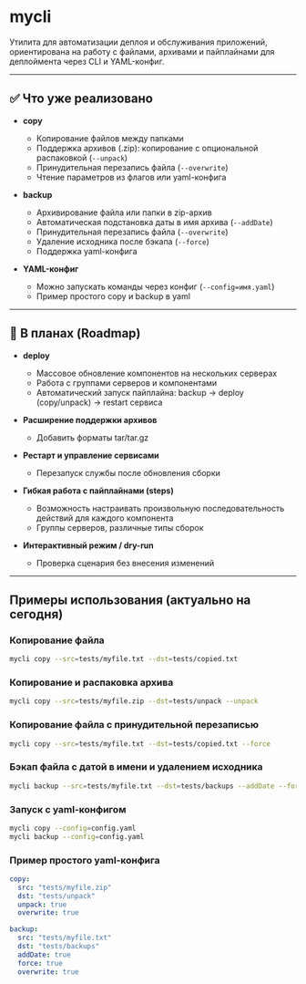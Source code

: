 # mycli

Утилита для автоматизации деплоя и обслуживания приложений, ориентирована на работу с файлами, архивами и пайплайнами для деплоймента через CLI и YAML-конфиг.

---

## ✅ Что уже реализовано

- **copy**  
  - Копирование файлов между папками
  - Поддержка архивов (.zip): копирование с опциональной распаковкой (`--unpack`)
  - Принудительная перезапись файла (`--overwrite`)
  - Чтение параметров из флагов или yaml-конфига

- **backup**  
  - Архивирование файла или папки в zip-архив
  - Автоматическая подстановка даты в имя архива (`--addDate`)
  - Принудительная перезапись файла (`--overwrite`)
  - Удаление исходника после бэкапа (`--force`)
  - Поддержка yaml-конфига

- **YAML-конфиг**  
  - Можно запускать команды через конфиг (`--config=имя.yaml`)
  - Пример простого copy и backup в yaml

---

## 🚧 В планах (Roadmap)

- **deploy**  
  - Массовое обновление компонентов на нескольких серверах
  - Работа с группами серверов и компонентами
  - Автоматический запуск пайплайна: backup → deploy (copy/unpack) → restart сервиса

- **Расширение поддержки архивов**  
  - Добавить форматы tar/tar.gz

- **Рестарт и управление сервисами**  
  - Перезапуск службы после обновления сборки

- **Гибкая работа с пайплайнами (steps)**  
  - Возможность настраивать произвольную последовательность действий для каждого компонента
  - Группы серверов, различные типы сборок

- **Интерактивный режим / dry-run**  
  - Проверка сценария без внесения изменений

---

## Примеры использования (актуально на сегодня)

### Копирование файла

```sh
mycli copy --src=tests/myfile.txt --dst=tests/copied.txt
```

### Копирование и распаковка архива
```sh
mycli copy --src=tests/myfile.zip --dst=tests/unpack --unpack
```

### Копирование файла с принудительной перезаписью
```sh
mycli copy --src=tests/myfile.txt --dst=tests/copied.txt --force
```

### Бэкап файла с датой в имени и удалением исходника
```sh
mycli backup --src=tests/myfile.txt --dst=tests/backups --addDate --force
```

### Запуск с yaml-конфигом
```sh
mycli copy --config=config.yaml
mycli backup --config=config.yaml
```

### Пример простого yaml-конфига
```yaml
copy:
  src: "tests/myfile.zip"
  dst: "tests/unpack"
  unpack: true
  overwrite: true

backup:
  src: "tests/myfile.txt"
  dst: "tests/backups"
  addDate: true
  force: true
  overwrite: true
```





